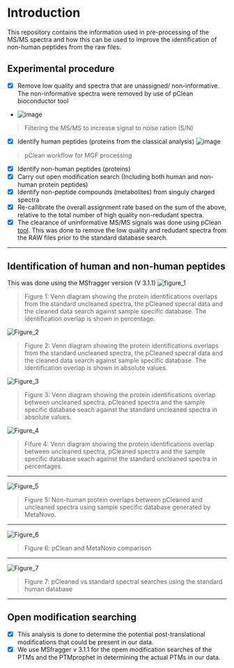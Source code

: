 # Introduction
This repository contains the information used in pre-processing of the MS/MS spectra and how this can be used to improve the identification of non-human peptides from the raw files.

## Experimental procedure
- [x] Remove low quality and spectra that are unassigned/ non-informative. The non-informative spectra were removed by use of pClean bioconductor tool
- ![image](https://user-images.githubusercontent.com/26459707/112679481-e2f52800-8e74-11eb-8193-297cf585883b.png)
> Filtering the MS/MS to increase signal to noise ration (S/N)
- [x] Identify human peptides (proteins from the classical analysis)
![image](https://user-images.githubusercontent.com/26459707/112682822-51d48000-8e79-11eb-86f5-dc80c139cb29.png)
> pClean workflow for MGF processing
- [x] Identify non-human peptides (proteins)
- [x] Carry out open modification search (Including both human and non-human protein peptides)
- [x] Identify non-peptide compounds (metabolites) from singuly charged spectra
- [x] Re-callibrate the overall assignment rate based on the sum of the above, relative to the total number of high quality non-redudant spectra.
- [x] The clearance of uninformative MS/MS signals was done using pClean [tool](https://pubs.acs.org/doi/pdf/10.1021/acs.jproteome.9b00141?rand=ztz0p6rs). This was done to remove the low quality and redudant spectra from the RAW files prior to the standard database search.
-------------------------------------------------------------------------------------------------------------------------------------
## Identification of human and non-human peptides
This was done using the MSfragger version (V 3.1.1)
![figure_1](https://github.com/javanOkendo/spectralProcessing/blob/main/Figures/cleanedUncleanedMetaNovocleaned%20search%20pct.png)
> Figure 1: Venn diagram showing the protein identifications overlaps from the standard uncleaned spectra, the pCleaned specral data and the cleaned data search against sample specific database. The identification overlap is shown in percentage.

![Figure_2](https://github.com/javanOkendo/spectralProcessing/blob/main/Figures/cleanedmetauncleaned.png)
> Figure 2: Venn diagram showing the protein identifications overlaps from the standard uncleaned spectra, the pCleaned specral data and the cleaned data search against sample specific database. The identification overlap is shown in absolute values.

![Figure_3](https://github.com/javanOkendo/spectralProcessing/blob/main/Figures/metaStandardSpectraabs.png)
> Figure 3: Venn diagram showing the protein identifications overlap between uncleaned spectra, pCleaned spectra and the sample specific database seach against the standard uncleaned spectra in absolute values.

![Figure_4](https://github.com/javanOkendo/spectralProcessing/blob/main/Figures/metanovouncleanedSpectra.png)
> Fifure 4: Venn diagram showing the protein identifications overlap between uncleaned spectra, pCleaned spectra and the sample specific database seach against the standard uncleaned spectra in percentages.
----------------------------------------------------------------------
![Figure_5](https://github.com/javanOkendo/spectralProcessing/blob/main/Figures/nonHumanproteinsoverlaps.png)
> Figure 5: Non-human protein overlaps between pCleaned and uncleaned spectra using sample specific database generated by MetaNovo.

------------------------------------------------------------------
![Figure_6](https://github.com/javanOkendo/spectralProcessing/blob/main/Figures/pclean_AND_metcomparison.png)
> Figure 6: pClean and MetaNovo comparison

----------------------------------------------------------------
![Figure_7](https://github.com/javanOkendo/spectralProcessing/blob/main/Figures/pcleanvsstandardSearch.png)
> Figure 7: pCleaned vs standard spectral searches using the standard human database
-----------------------------------------------------------------------------------------------------------------------------------------
## Open modification searching
- [x] This analysis is done to determine the potential post-translational modifications that could be present in our data.
- [x] We use MSfragger v 3.1.1 for the opem modification searches of the PTMs and the PTMprophet in determining the actual PTMs in our data.
